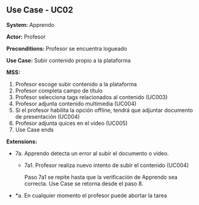 
##  Use Case - UC02

**System:** Apprendo

**Actor:** Profesor

**Preconditions:** Profesor se encuentra logueado

**Use Case:** Subir contenido propio a la plataforma

**MSS:**

1. Profesor escoge subir contenido a la plataforma
2. Profesor completa campo de título
3. Profesor selecciona tags relacionados al contenido (UC003)
4. Profesor adjunta contenido multimedia (UC004)
5. Si el profesor habilita la opción offline, tendrá que adjuntar documento de presentación (UC004)
6. Profesor adjunta quices en el video (UC005)
7. Use Case ends

**Extensions:**

- 7a. Apprendo detecta un error al subir el documento o video.
  - 7a1. Profesor realiza nuevo intento de subir el contenido (UC004)
    
    Paso 7a1 se repite hasta que la verificación de Apprendo sea correcta. Use Case se retorna desde el paso 8.
- *a. En cualquier momento el profesor puede abortar la tarea